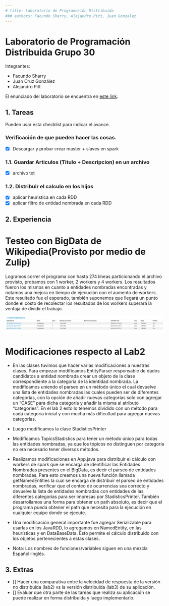 ```yaml
---
# title: Laboratorio de Programación Distribuida
### authors: Facundo Sharry, Alejandro Pitt, Juan Gonzalez
---
```

# Laboratorio de Programación Distribuida Grupo 30

Integrantes:

- Facundo Sharry
- Juan Cruz González
- Alejandro Pitt

El enunciado del laboratorio se encuentra en [este link](https://docs.google.com/document/d/e/2PACX-1vQn5BpCPQ6jKMN-sz46261Qot82KbDZ1RUx8jNzAN4kBEAq_i97T3R6ZA0_yRA5elN66e-EArXQXuAh/pub).

## 1. Tareas
Pueden usar esta checklist para indicar el avance.

### Verificación de que pueden hacer las cosas.
- [X] Descargar y probar crear master + slaves en spark

### 1.1. Guardar Articulos (Titulo + Descripcion) en un archivo
- [X] archivo txt

### 1.2. Distribuir el calculo en los hijos
- [X] aplicar heuristica en cada RDD
- [X] aplicar filtro de entidad nombrada en cada RDD  

## 2. Experiencia

# Testeo con BigData de Wikipedia(Provisto por medio de Zulip)
Logramos correr el programa con hasta 274 líneas particionando el archivo provisto, probamos con 1 worker, 2 workers y 4 workers. Los resultados fueron los mismos en cuanto a entidades nombradas encontradas y notamos una mejora en tiempo de ejecución con el aumento de workers. Este resultado fue el esperado, también suponemos que llegará un punto donde el costo de recolectar los resultados de los workers superará la ventaja de dividir el trabajo.
 
![Resultados de ejecución](RendimientoDifWorkers.jpeg)

# Modificaciones respecto al Lab2
- En las clases tuvimos que hacer varias modificaciones a nuestras clases. Para empezar modificamos EntityParser responsable de dados candidatos a entidad nombrada crear un objeto de la clase correspondiente a la categoría de la identidad nombrada. La modificamos uniendo el parseo en un método único el cual devuelve una lista de entidades nombradas las cuales pueden ser de diferentes categorías, con la opción de añadir nuevas categorías solo con agregar un “CASE” para dicha categoría y añadir la misma al atributo “categories”. En el lab 2 esto lo tenemos dividido con un método para cada categoría inicial y con mucha más dificultad para agregar nuevas categorías.

- Luego modificamos la clase StadisticsPrinter

- Modificamos TopicsStadistics para tener un método único para todas las entidades nombradas, ya que los tópicos no distinguen por categoría no era necesario tener diversos métodos.

- Realizamos modificaciones en App.java para distribuir el cálculo con workers de spark que se encarga de identificar las Entidades Nombradas presentes en el BigData, es decir el parseo de entidades nombradas. 
Para esto creamos una nueva función llamada getNamedEntities la cual se encarga de distribuir el parseo de entidades nombradas, verificar que el conteo de ocurrencias sea correcto y devuelve la lista de entidades nombradas con entidades de las diferentes categorías para ser impresas por StadisticsPrinter.
También desarrollamos una forma para obtener un path absoluto, es decir que el programa pueda obtener el path que necesita para la ejecución en cualquier equipo donde se ejecute. 

- Una modificación general importante fue agregar Serializable para usarlas en los JavaRDD, lo agregamos en NamedEntity, en las heurísticas y en DataBaseData. Esto permite el cálculo distribuido con los objetos pertenecientes a estas clases. 

- Nota: Los nombres de funciones/variables siguen en una mezcla Español-Inglés.

## 3. Extras
- [] Hacer una comparativa entre la velocidad de respuesta de la versión no distribuida (lab2) vs la versión distribuida (lab3) de su aplicación.
- [] Evaluar que otra parte de las tareas que realiza su aplicación se puede realizar en forma distribuida y luego implementarlo.